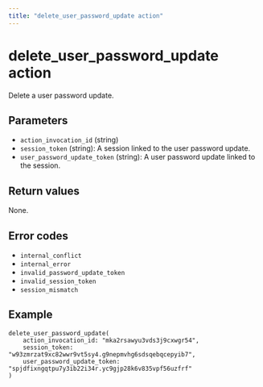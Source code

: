 ```yaml
---
title: "delete_user_password_update action"
---
```


# delete_user_password_update action

Delete a user password update.

## Parameters

-   `action_invocation_id` (string)
-   `session_token` (string): A session linked to the user password update.
-   `user_password_update_token` (string): A user password update linked to the session.

## Return values

None.

## Error codes

-   `internal_conflict`
-   `internal_error`
-   `invalid_password_update_token`
-   `invalid_session_token`
-   `session_mismatch`

## Example

```
delete_user_password_update(
    action_invocation_id: "mka2rsawyu3vds3j9cxwgr54",
    session_token: "w93zmrzat9xc82wwr9vt5sy4.g9nepmvhg6sdsqebqcepyib7",
    user_password_update_token: "spjdfixngqtpu7y3ib22i34r.yc9gjp28k6v835vpf56uzfrf"
)
```
